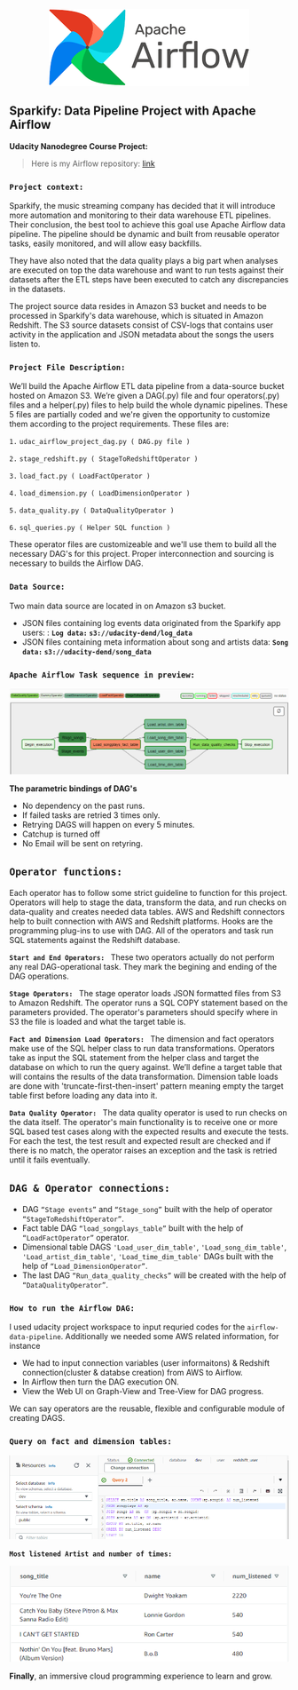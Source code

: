 <p align="center">
  <img src="https://github.com/farhadkpx/DEND-Data-Engneering-Nano-Degree-/blob/main/Data-Pipeline_with_Airflow/Sparkify_Data_Pipeline_with_Airflow/Image_files/Airflow_logo_01.png"/>
</p>

## Sparkify:  Data Pipeline Project with Apache Airflow

**Udacity Nanodegree Course Project:**
> Here is my Airflow repository: [link](https://github.com/farhadkpx/DEND-Data-Engneering-Nano-Degree-/tree/main/Data-Pipeline_with_Airflow/Sparkify_Data_Pipeline_with_Airflow)

### `Project context: `

Sparkify, the music streaming company has decided that it will introduce more automation and monitoring to their data warehouse ETL pipelines. Their conclusion, the best tool to achieve this goal use Apache Airflow data pipeline. The pipeline should be dynamic and built from reusable operator tasks, easily monitored, and will allow easy backfills. 

They have also noted that the data quality plays a big part when analyses are executed on top the data warehouse and want to run tests against their datasets after the ETL steps have been executed to catch any discrepancies in the datasets.

The project source data resides in Amazon S3 bucket and needs to be processed in Sparkify's data warehouse, which is situated in Amazon Redshift. The S3 source datasets consist of CSV-logs that contains user activity in the application and JSON metadata about the songs the users listen to.

### `Project File Description: `
We’ll build the Apache Airflow ETL data pipeline from  a data-source bucket hosted on Amazon S3. We’re given a DAG(.py) file and four  operators(.py) files and a helper(.py) files to help build the whole dynamic pipelines. These 5 files are partially coded and we're given the opportunity to customize them according to the project requirements. These files are: 

`1.` `udac_airflow_project_dag.py ( DAG.py file )`

`2.` `stage_redshift.py ( StageToRedshiftOperator )`

`3.` `load_fact.py ( LoadFactOperator )`

`4.` `load_dimension.py ( LoadDimensionOperator )`

`5.` `data_quality.py ( DataQualityOperator )`

`6.` `sql_queries.py ( Helper SQL function )`

These operator files are customizeable and we'll use them to build all the necessary DAG's for this project. Proper interconnection and sourcing is necessary to builds the Airflow DAG.

### `Data Source: `
Two main data source are located in on Amazon s3 bucket. 

+ JSON files containing log events data originated from the Sparkify app users: : **`Log data:` `s3://udacity-dend/log_data`**
+ JSON files containing meta information about song and artists data: **`Song data:` `s3://udacity-dend/song_data`**

### `Apache Airflow Task sequence in preview: `

![image](https://github.com/farhadkpx/DEND-Data-Engneering-Nano-Degree-/blob/main/Data-Pipeline_with_Airflow/Sparkify_Data_Pipeline_with_Airflow/Image_files/DAG_Sequence_pipeline.png)

**The parametric bindings of DAG's**

+ No dependency on the past runs.
+ If failed tasks are retried 3 times only.
+ Retrying DAGS will happen on every 5 minutes.
+ Catchup is turned off
+ No Email will be sent on retyring.

## **`Operator functions: `**
Each operator has to follow some strict guideline to function for this project. Operators will help to stage the data, transform the data, and run checks on data-quality and creates needed data tables. AWS and Redshift connectors help to built connection with AWS and Redshift platforms. Hooks are the programming plug-ins to use with DAG. All of the operators and task run SQL statements against the Redshift database.

**`Start and End Operators: `** These two operators actually do not perform any real DAG-operational task. They mark the begining and ending of the DAG operations.

**`Stage Operators: `** The stage operator loads JSON formatted files from S3 to Amazon Redshift. The operator runs a SQL COPY statement based on the parameters provided. The operator's parameters should specify where in S3 the file is loaded and what the target table is.

**`Fact and Dimension Load Operators: `** The dimension and fact operators make use of the SQL helper class to run data transformations. Operators take as input the SQL statement from the helper class and target the database on which to run the query against. We’ll define a target table that will contains the results of the data transformation. Dimension table loads are done with 'truncate-first-then-insert' pattern meaning empty the target table first before loading any data into it.

**`Data Quality Operator: `** The data quality operator is used to run checks on the data itself. The operator's main functionality is to receive one or more SQL based test cases along with the expected results and execute the tests. For each the test, the test result and expected result are checked and if there is no match, the operator raises an exception and the task is retried until it fails eventually.

## `DAG & Operator connections: ` 

+ DAG `“Stage events”` and `“Stage_song”` built with the help of operator `“StageToRedshiftOperator”`. 
+ Fact table DAG `“load_songplays_table”` built with the help of `“LoadFactOperator”` operator. 
+ Dimensional table DAGS `'Load_user_dim_table'`, `'Load_song_dim_table'`, `'Load_artist_dim_table'`, `'Load_time_dim_table'` DAGs built with the help of `“Load_DimensionOperator”`.
+ The last  DAG `“Run_data_quality_checks”` will be created with the help of `“DataQualityOperator”`.

### `How to run the Airflow DAG:`
I used udacity project workspace to input requried codes for the `airflow-data-pipeline`. Additionally we needed some AWS related information, for instance
+ We had to input connection variables (user informaitons) & Redshift connection(cluster & databse creation) from AWS to Airflow.
+ In Airflow then turn the DAG execution ON.
+ View the Web UI on Graph-View and Tree-View for DAG progress.

We can say operators are the reusable, flexible and configurable module of creating DAGS. 

### `Query on fact and dimension tables:`
![image](https://github.com/farhadkpx/DEND-Data-Engneering-Nano-Degree-/blob/main/Data-Pipeline_with_Airflow/Sparkify_Data_Pipeline_with_Airflow/Image_files/most_listened_artist_Query.png)

**`Most listened Artist and number of times:`**

![image](https://github.com/farhadkpx/DEND-Data-Engneering-Nano-Degree-/blob/main/Data-Pipeline_with_Airflow/Sparkify_Data_Pipeline_with_Airflow/Image_files/Output_most_listened_artists.png)

**Finally**, an immersive cloud programming experience to learn and grow.
